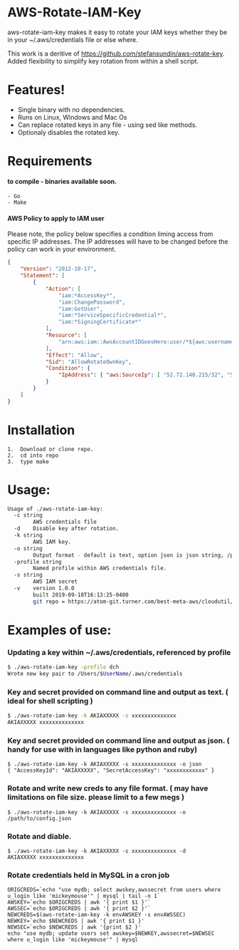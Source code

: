 # AWS-Rotate-IAM-Key

aws-rotate-iam-key makes it easy to rotate your IAM keys whether they be in your ~/.aws/credentials file or else where.

This work is a deritive of https://github.com/stefansundin/aws-rotate-key.  Added flexibility to simplify key rotation from within a shell script. 

# Features!
  - Single binary with no dependencies. 
  - Runs on Linux, Windows and Mac Os
  - Can replace rotated keys in any file - using sed like methods.
  - Optionaly disables the rotated key.
  
# Requirements 
#### to compile - binaries available soon.
    - Go
    - Make
#### AWS Policy to apply to IAM user
Please note, the policy below specifies a condition liming access from specific IP addresses.  The IP addresses will have to be
changed before the policy can work in your environment.

```json
{
    "Version": "2012-10-17",
    "Statement": [
        {
            "Action": [
                "iam:*AccessKey*",
                "iam:ChangePassword",
                "iam:GetUser",
                "iam:*ServiceSpecificCredential*",
                "iam:*SigningCertificate*"
            ],
            "Resource": [
                "arn:aws:iam::AwsAccountIDGoesHere:user/*${aws:username}"
            ],
            "Effect": "Allow",
            "Sid": "AllowRotateOwnKey",
            "Condition": {
                "IpAddress": { "aws:SourceIp": [ "52.72.140.215/32", "52.200.112.43/32", "52.200.113.35/32" ] }
            }
        }
    ]
}
``` 

# Installation
    1.  Download or clone repo.  
    2.  cd into repo
    3.  type make


# Usage:
```sh
Usage of ./aws-rotate-iam-key:
  -c string
    	AWS credentials file
  -d	Disable key after rotation.
  -k string
    	AWS IAM key.
  -o string
    	Output format - default is text, option json is json string, /path/to/file runs a regex on the file specified.
  -profile string
    	Named profile within AWS credentials file.
  -s string
    	AWS IAM secret
  -v	version 1.0.0 
    	built 2019-09-18T16:13:25-0400 
    	git repo = https://atom-git.turner.com/best-meta-aws/cloudutil/aws-rotate-iam-key
```
    
# Examples of use:	
### Updating a key within ~/.aws/credentials, referenced by profile
```sh
$ ./aws-rotate-iam-key -profile dch
Wrote new key pair to /Users/$UserName/.aws/credentials
```
### Key and secret provided on command line and output as text. ( ideal for shell scripting )
```sh
$ ./aws-rotate-iam-key -k AKIAXXXXX -s xxxxxxxxxxxxxx
AKIAXXXXX xxxxxxxxxxxxxx
```
### Key and secret provided on command line and output as json. ( handy for use with in languages like python and ruby)
```
$ ./aws-rotate-iam-key -k AKIAXXXXX -s xxxxxxxxxxxxxx -o json
{ "AccessKeyId": "AKIAXXXXX", "SecretAccessKey": "xxxxxxxxxxxx" }
```
### Rotate and write new creds to any file format. ( may have limitations on file size.  please limit to a few megs )
```
$ ./aws-rotate-iam-key -k AKIAXXXXX -s xxxxxxxxxxxxxx -o /path/to/config.json
```
### Rotate and diable. 
```
$ ./aws-rotate-iam-key -k AKIAXXXXX -s xxxxxxxxxxxxxx -d
AKIAXXXXX xxxxxxxxxxxxxx
```
### Rotate credentials held in MySQL in a cron job
```
ORIGCREDS=`echo "use mydb; select awskey,awssecret from users where u_login like 'mickeymouse'" | mysql | tail -n 1`
AWSKEY=`echo $ORIGCREDS | awk '{ print $1 }'`
AWSSEC=`echo $ORIGCREDS | awk '{ print $2 }'`
NEWCREDS=$(aws-rotate-iam-key -k envAWSKEY -s envAWSSEC)
NEWKEY=`echo $NEWCREDS | awk '{ print $1 }'
NEWSEC=`echo $NEWCREDS | awk '{print $2 }'
echo "use mydb; update users set awskey=$NEWKEY,awssecret=$NEWSEC where u_login like 'mickeymouse'" | mysql
```